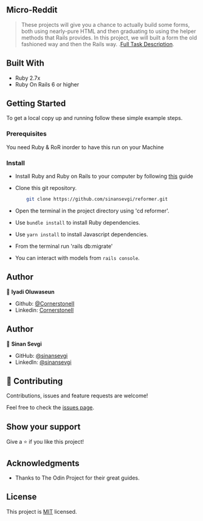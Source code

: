 ## Micro-Reddit

> These projects will give you a chance to actually build some forms, both using nearly-pure HTML and then graduating to using the helper methods that Rails provides. In this project, we will built a form the old fashioned way and then the Rails way. .[Full Task Description](https://www.theodinproject.com/courses/ruby-on-rails/lessons/forms#project-bare-metal-forms-and-helpers).


## Built With

- Ruby 2.7x
- Ruby On Rails 6 or higher

## Getting Started

To get a local copy up and running follow these simple example steps.

### Prerequisites

You need Ruby & RoR inorder to have this run on your Machine

### Install

 - Install Ruby and Ruby on Rails to your computer by following [this](https://gorails.com/setup/) guide

 - Clone this git repository.
    ```sh
        git clone https://github.com/sinansevgi/reformer.git
    ```
 - Open the terminal in the project directory using 'cd reformer'.

 - Use `bundle install` to install Ruby dependencies.

 - Use `yarn install` to install Javascript dependencies.

 - From the terminal run 'rails db:migrate'

 - You can interact with models from `rails console`.


## Author

👤 **Iyadi Oluwaseun**

- Github: [@CornerstoneII](https://github.com/CornerstoneII)
- Linkedin: [CornerstoneII](https://www.linkedin.com/in/oluwaseun-iyadi-773584b4/)


## Author

👤 **Sinan Sevgi**
- GitHub: [@sinansevgi](https://github.com/sinansevgi)
- LinkedIn: [@sinansevgi](https://www.linkedin.com/in/sinan-s-52559437/)

## 🤝 Contributing

Contributions, issues and feature requests are welcome!

Feel free to check the [issues page](issues/).

## Show your support

Give a ⭐️ if you like this project!

## Acknowledgments

- Thanks to The Odin Project for their great guides.

## License
This project is [MIT](https://opensource.org/licenses/MIT) licensed.
